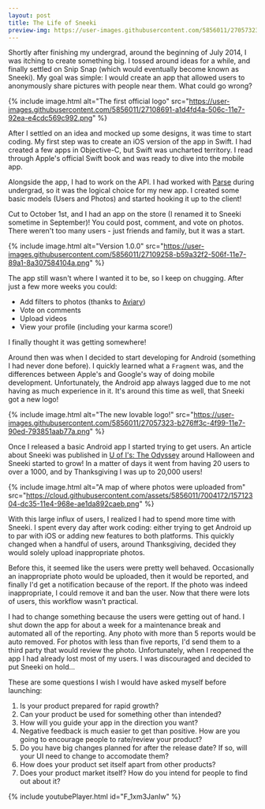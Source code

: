 ```yaml
---
layout: post
title: The Life of Sneeki
preview-img: https://user-images.githubusercontent.com/5856011/27057323-b276ff3c-4f99-11e7-90ed-793851aab77a.png
---
```


Shortly after finishing my undergrad, around the beginning of July 2014, I was itching to create something big. I tossed around ideas for a while, and finally settled on Snip Snap (which would eventually become known as Sneeki). My goal was simple: I would create an app that allowed users to anonymously share pictures with people near them. What could go wrong?

{% include image.html alt="The first official logo"
    src="https://user-images.githubusercontent.com/5856011/27108691-a1d4fd4a-506c-11e7-92ea-e4cdc569c992.png" %}

After I settled on an idea and mocked up some designs, it was time to start coding. My first step was to create an iOS version of the app in Swift. I had created a few apps in Objective-C, but Swift was uncharted territory. I read through Apple's official Swift book and was ready to dive into the mobile app.

Alongside the app, I had to work on the API. I had worked with [Parse](https://parseplatform.org/) during undergrad, so it was the logical choice for my new app. I created some basic models (Users and Photos) and started hooking it up to the client!

Cut to October 1st, and I had an app on the store (I renamed it to Sneeki sometime in September)! You could post, comment, and vote on photos. There weren't too many users - just friends and family, but it was a start.

{% include image.html alt="Version 1.0.0"
    src="https://user-images.githubusercontent.com/5856011/27109258-b59a32f2-506f-11e7-89a1-8a307584104a.png" %}

The app still wasn't where I wanted it to be, so I keep on chugging. After just a few more weeks you could:

- Add filters to photos (thanks to [Aviary](https://developers.aviary.com/))
- Vote on comments
- Upload videos
- View your profile (including your karma score!)

I finally thought it was getting somewhere!

Around then was when I decided to start developing for Android (something I had never done before). I quickly learned what a `Fragment` was, and the differences between Apple's and Google's way of doing mobile development. Unfortunately, the Android app always lagged due to me not having as much experience in it. It's around this time as well, that Sneeki got a new logo!

{% include image.html alt="The new lovable logo!"
    src="https://user-images.githubusercontent.com/5856011/27057323-b276ff3c-4f99-11e7-90ed-793851aab77a.png" %}

Once I released a basic Android app I started trying to get users. An article about Sneeki was published in [U of I's: The Odyssey](https://www.theodysseyonline.com/@university-of-illinois-urbana-champaign) around Halloween and Sneeki started to grow! In a matter of days it went from having 20 users to over a 1000, and by Thanksgiving I was up to 20,000 users!

{% include image.html alt="A map of where photos were uploaded from"
    src="https://cloud.githubusercontent.com/assets/5856011/7004172/15712304-dc35-11e4-968e-ae1da892caeb.png" %}

With this large influx of users, I realized I had to spend more time with Sneeki. I spent every day after work coding: either trying to get Android up to par with iOS or adding new features to both platforms. This quickly changed when a handful of users, around Thanksgiving, decided they would solely upload inappropriate photos.

Before this, it seemed like the users were pretty well behaved. Occasionally an inappropriate photo would be uploaded, then it would be reported, and finally I'd get a notification because of the report. If the photo was indeed inappropriate, I could remove it and ban the user. Now that there were lots of users, this workflow wasn't practical.

I had to change something because the users were getting out of hand. I shut down the app for about a week for a maintenance break and automated all of the reporting. Any photo with more than 5 reports would be auto removed. For photos with less than five reports, I'd send them to a third party that would review the photo. Unfortunately, when I reopened the app I had already lost most of my users. I was discouraged and decided to put Sneeki on hold...

These are some questions I wish I would have asked myself before launching:

1. Is your product prepared for rapid growth?
2. Can your product be used for something other than intended?
3. How will you guide your app in the direction you want?
4. Negative feedback is much easier to get than positive. How are you going to encourage people to rate/review your product?
5. Do you have big changes planned for after the release date? If so, will your UI need to change to accomodate them?
6. How does your product set itself apart from other products?
7. Does your product market itself? How do you intend for people to find out about it?

{% include youtubePlayer.html id="F_1xm3JanIw" %}

